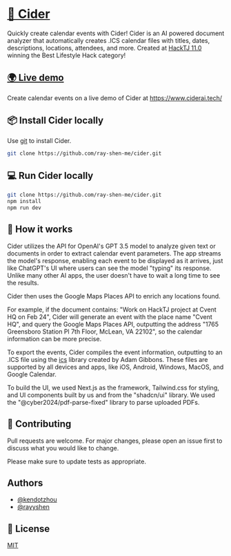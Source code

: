 # [🍎  Cider](https://ciderai.tech)

Quickly create calendar events with Cider! Cider is an AI powered document analyzer that automatically creates .ICS calendar files with titles, dates, descriptions, locations, attendees, and more. Created at [HackTJ 11.0](https://hacktj.org/) winning the Best Lifestyle Hack category!

## [🌍 Live demo](https://ciderai.tech)

Create calendar events on a live demo of Cider at https://www.ciderai.tech/

## 📦 Install Cider locally

Use [git](https://git-scm.com/downloads) to install Cider.

```bash
git clone https://github.com/ray-shen-me/cider.git
```

## 💻 Run Cider locally

```bash
git clone https://github.com/ray-shen-me/cider.git
npm install
npm run dev
```
## 🤔 How it works
Cider utilizes the API for OpenAI's GPT 3.5 model to analyze given text or documents in order to extract calendar event parameters. The app streams the model's response, enabling each event to be displayed as it arrives, just like ChatGPT's UI where users can see the model "typing" its response. Unlike many other AI apps, the user doesn't have to wait a long time to see the results.

Cider then uses the Google Maps Places API to enrich any locations found. 

For example, if the document contains: "Work on HackTJ project at Cvent HQ on Feb 24", Cider will generate an event with the place name "Cvent HQ", and query the Google Maps Places API, outputting the address "1765 Greensboro Station Pl 7th Floor, McLean, VA 22102", so the calendar information can be more precise.

To export the events, Cider compiles the event information, outputting to an .ICS file using the [ics](https://www.npmjs.com/package/ics) library created by Adam Gibbons. These files are supported by all devices and apps, like iOS, Android, Windows, MacOS, and Google Calendar.

To build the UI, we used Next.js as the framework, Tailwind.css for styling, and UI components built by us and from the "shadcn/ui" library. We used the "@cyber2024/pdf-parse-fixed" library to parse uploaded PDFs.

## 💞 Contributing
Pull requests are welcome. For major changes, please open an issue first to discuss what you would like to change.

Please make sure to update tests as appropriate.

## Authors

- [@kendotzhou](https://www.github.com/notken12)
- [@rayyshen](https://www.github.com/rayyshen)


## 🔑 License
[MIT](https://choosealicense.com/licenses/mit/)
